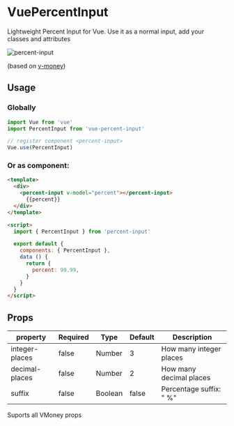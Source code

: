 # VuePercentInput

Lightweight Percent Input for Vue. Use it as a normal input, add your classes and attributes

![percent-input](https://user-images.githubusercontent.com/16087712/66238833-c6888d00-e6ce-11e9-823b-2213bdd5fa67.gif)


(based on [v-money](https://github.com/vuejs-tips/v-money))

## Usage

### Globally

```js
import Vue from 'vue'
import PercentInput from 'vue-percent-input'

// register component <percent-input>
Vue.use(PercentInput)
```

### Or as component:

```html
<template>
  <div>
    <percent-input v-model="percent"></percent-input>
      {{percent}}
  </div>
</template>

<script>
  import { PercentInput } from 'percent-input'

  export default {
    components: { PercentInput },
    data () {
      return {
        percent: 99.99,
      }
    }
  }
</script>
```


## Props

| property  | Required | Type    | Default | Description                                             |
|-----------|----------|---------|---------|---------------------------------------------------------|
| integer-places | false | Number  | 3       | How many integer places                                 |
| decimal-places   | false    | Number  | 2     | How many decimal places                                        |
| suffix    | false    | Boolean  | false      | Percentage suffix: " %"                            |

Suports all VMoney props
